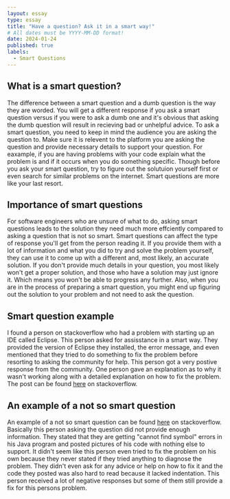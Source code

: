```yaml
---
layout: essay
type: essay
title: "Have a question? Ask it in a smart way!"
# All dates must be YYYY-MM-DD format!
date: 2024-01-24
published: true
labels:
  - Smart Questions
---
```

## What is a smart question?

The difference between a smart question and a dumb question is the way they are worded. You will get a different response if you ask a smart question versus if you were to ask a dumb one and it's obvious that asking the dumb question will result in recieving bad or unhelpful advice. To ask a smart question, you need to keep in mind the audience you are asking the question to. Make sure it is relevent to the platform you are asking the question and provide necessary details to support your question. For eaxample, if you are having problems with your code explain what the problem is and if it occurs when you do something specific. Though before you ask your smart question, try to figure out the solutuion yourself first or even search for similar problems on the internet. Smart questions are more like your last resort.

## Importance of smart questions

For software engineers who are unsure of what to do, asking smart questions leads to the solution they need much more effciently compared to asking a question that is not so smart. Smart questions can affect the type of response you'll get from the person reading it. If you provide them with a lot of information and what you did to try and solve the problem yourself, they can use it to come up with a different and, most likely, an accurate solution. If you don't provide much details in your question, you most likely won't get a proper solution, and those who have a solution may just ignore it. Which means you won't be able to progress any further. Also, when you are in the process of preparing a smart question, you might end up figuring out the solution to your problem and not need to ask the question.

## Smart question example

I found a person on stackoverflow who had a problem with starting up an IDE called Eclipse. This person asked for assisstance in a smart way. They provided the version of Eclipse they installed, the error message, and even mentioned that they tried to do something to fix the problem before resorting to asking the community for help. This person got a very postive response from the community. One person gave an explanation as to why it wasn't working along with a detailed explanation on how to fix the problem. The post can be found [here](https://stackoverflow.com/questions/11461607/cant-start-eclipse-java-was-started-but-returned-exit-code-13) on stackoverflow.

## An example of a not so smart question

An example of a not so smart question can be found [here](https://stackoverflow.com/questions/18040762/length-java15-error-cannot-find-symbol-length-java16-error-cannot-find-sy) on stackoverflow. Basically this person asking the question did not provide enough information. They stated that they are getting "cannot find symbol" errors in his Java program and posted pictures of his code with nothing else to support. It didn't seem like this person even tried to fix the problem on his own because they never stated if they tried anything to diagnose the problem. They didn't even ask for any advice or help on how to fix it and the code they posted was also hard to read because it lacked indentation. This person received a lot of negative responses but some of them still provide a fix for this persons problem.
